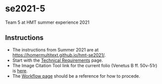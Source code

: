 # se2021-5
Team 5 at HMT summer experience 2021

## Instructions

- The instructions from Summer 2021 are at <https://homermultitext.github.io/hmt-se2021/>.
- Start with the [Technical Requirements](https://homermultitext.github.io/hmt-se2021/tech/) page.
- The Image Citation Tool link for the current folio (Venetus B ff. 50v-51r) is [here](http://www.homermultitext.org/ict2/?urn=urn:cite2:hmt:vbbifolio.v1:vb_50v_51r).
- The [Workflow page](https://homermultitext.github.io/hmt-se2021/workflow/) should be a reference for how to procede.